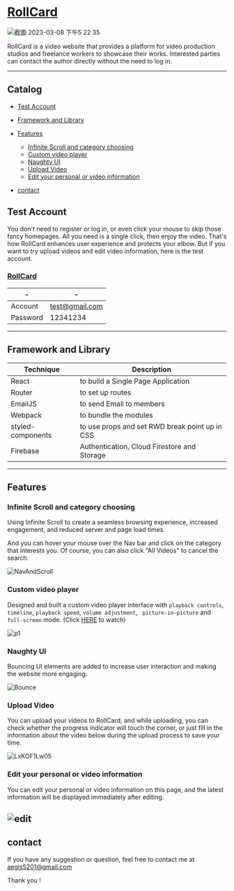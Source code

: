 # [RollCard](https://rollcard.web.app/)


![截圖 2023-03-08 下午5 22 35](https://user-images.githubusercontent.com/105920543/223678950-63dbae4e-b4f4-4fb4-b147-070a9d8dab0f.png)


RollCard is a video website that provides a platform for video production studios and freelance workers to showcase their works. Interested parties can contact the author directly without the need to log in.

---


## Catalog
  * [Test Account](README.md#test-account)

  * [Framework and Library](README.md#framework-and-library)

  * [Features](README.md#features) 
      - [Infinite Scroll and category choosing](#infinite-scroll-and-category-choosing)
      - [Custom video player](#custom-video-player)
      - [Naughty UI](#naughty-ui)
      - [Upload Video](#upload-video)
      - [Edit your personal or video information](#edit-your-personal-or-video-information)

  * [contact](README.md#contact)


## Test Account

You don't need to register or log in, or even click your mouse to skip those fancy homepages. All you need is a single click, then enjoy the video. That's how RollCard enhances user experience and protects your elbow. But if you want to try upload videos and edit video information, here is the test account.


### [RollCard](https://rollcard.web.app/)

| - | - |
| ------- | ------- |
| Account | test@gmail.com |
| Password | 12341234 |
---


## Framework and Library

| Technique | Description |
| --------- | ----------  |
| React | to build a Single Page Application |
| Router | to set up routes |
| EmailJS | to send Email to members |
| Webpack |to bundle the modules |
| styled-components | to use props and set RWD break point up in CSS |
| Firebase | Authentication, Cloud Firestore and Storage |
---


## Features

### Infinite Scroll and category choosing

Using Infinite Scroll to create a seamless browsing experience, increased engagement, and reduced server and page load times.

And you can hover your mouse over the Nav bar and click on the category that interests you. Of course, you can also click "All Videos" to cancel the search.

![NavAndScroll](https://user-images.githubusercontent.com/105920543/223805138-c3032adc-493d-4809-b1d4-e2215121847e.gif)


### Custom video player

Designed and built a custom video player interface with ```playback controls```, ```timeline```, ```playback speed```, ```volume adjustment```, 
``` picture-in-picture``` and ```full-screen``` mode. (Click [HERE](https://rollcard.web.app/watch/3554967b-c726-4afa-bdc0-43ed2c82de76) to watch)

![p1](https://user-images.githubusercontent.com/105920543/223779140-1fe2d862-3742-41f8-bb47-e7df30b60e10.png)

### Naughty UI 

Bouncing UI elements are added to increase user interaction and making the website more engaging.

![Bounce](https://user-images.githubusercontent.com/105920543/223790742-9c888cdb-44d8-46ba-a648-ec6d7e37b4d0.gif)


### Upload Video

You can upload your videos to RollCard, and while uploading, you can check whether the progress indicator will touch the corner, or just fill in the information about the video below during the upload process to save your time.

![LxKOF1Lw05](https://user-images.githubusercontent.com/105920543/223689486-01ab68fb-55e1-494e-8c1c-d11dd76d675c.gif)

### Edit your personal or video information

You can edit your personal or video information on this page, and the latest information will be displayed immediately after editing.

![edit](https://user-images.githubusercontent.com/105920543/223794158-16b4da9f-696d-4131-bf7a-964d0a4fb895.gif)
---


## contact

If you have any suggestion or question, feel free to contact me at
[aegis5201@gmail.com](aegis5201@gmail.com)

Thank you !
